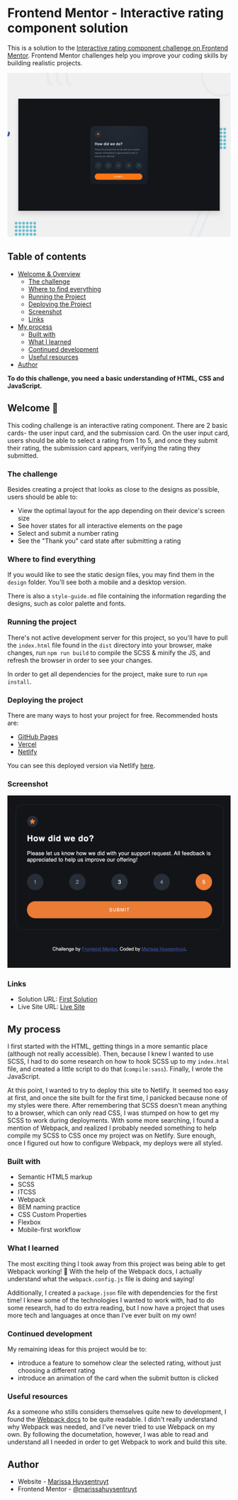 # Frontend Mentor - Interactive rating component solution

This is a solution to the [Interactive rating component challenge on Frontend Mentor](https://www.frontendmentor.io/challenges/interactive-rating-component-koxpeBUmI). Frontend Mentor challenges help you improve your coding skills by building realistic projects. 

![Design preview of the Interactive Rating Component](./design/desktop-preview.jpg)

## Table of contents

- [Welcome & Overview](#welcome-👋)
  - [The challenge](#the-challenge)
  - [Where to find everything](#where-to-find-everything)
  - [Running the Project](#running-the-project)
  - [Deploying the Project](#deploying-the-project)
  - [Screenshot](#screenshot)
  - [Links](#links)
- [My process](#my-process)
  - [Built with](#built-with)
  - [What I learned](#what-i-learned)
  - [Continued development](#continued-development)
  - [Useful resources](#useful-resources)
- [Author](#author)

**To do this challenge, you need a basic understanding of HTML, CSS and JavaScript.**

## Welcome 👋
This coding challenge is an interactive rating component. There are 2 basic cards- the user input card, and the submission card. On the user input card, users should be able to select a rating from 1 to 5, and once they submit their rating, the submission card appears, verifying the rating they submitted.

### The challenge

Besides creating a project that looks as close to the designs as possible, users should be able to:

- View the optimal layout for the app depending on their device's screen size
- See hover states for all interactive elements on the page
- Select and submit a number rating
- See the "Thank you" card state after submitting a rating

### Where to find everything

If you would like to see the static design files, you may find them in the `design` folder. You'll see both a mobile and a desktop version.

There is also a `style-guide.md` file containing the information regarding the designs, such as color palette and fonts.

### Running the project

There's not active development server for this project, so you'll have to pull the `index.html` file found in the `dist` directory into your browser, make changes, run `npm run build` to compile the SCSS & minify the JS, and refresh the browser in order to see your changes.

In order to get all dependencies for the project, make sure to run `npm install`.
### Deploying the project

There are many ways to host your project for free. Recommended hosts are:

- [GitHub Pages](https://pages.github.com/)
- [Vercel](https://vercel.com/)
- [Netlify](https://www.netlify.com/)

You can see this deployed version via Netlify [here](https://main--sprightly-clafoutis-8a7b72.netlify.app/).

### Screenshot

![Small screen version of the Interactive Rating component](./images/rating.png)

### Links

- Solution URL: [First Solution](https://www.frontendmentor.io/solutions/interactive-rating-component-PK0JV1uQr4)
- Live Site URL: [Live Site](https://main--sprightly-clafoutis-8a7b72.netlify.app/)

## My process
I first started with the HTML, getting things in a more semantic place (although not really accessible). Then, because I knew I wanted to use SCSS, I had to do some research on how to hook SCSS up to my `index.html` file, and created a little script to do that (`compile:sass`). Finally, I wrote the JavaScript. 

At this point, I wanted to try to deploy this site to Netlify. It seemed too easy at first, and once the site built for the first time, I panicked because none of my styles were there. After remembering that SCSS doesn't mean anything to a browser, which can only read CSS, I was stumped on how to get my SCSS to work during deployments. With some more searching, I found a mention of Webpack, and realized I probably needed something to help compile my SCSS to CSS once my project was on Netlify. Sure enough, once I figured out how to configure Webpack, my deploys were all styled.

### Built with

- Semantic HTML5 markup
- SCSS
- ITCSS
- Webpack
- BEM naming practice
- CSS Custom Properties
- Flexbox
- Mobile-first workflow

### What I learned

The most exciting thing I took away from this project was being able to get Webpack working! 🥳 With the help of the Webpack docs, I actually understand what the `webpack.config.js` file is doing and saying!

Additionally, I created a `package.json` file with dependencies for the first time! I knew some of the technologies I wanted to work with, had to do some research, had to do extra reading, but I now have a project that uses more tech and languages at once than I've ever built on my own!

### Continued development

My remaining ideas for this project would be to:
- introduce a feature to somehow clear the selected rating, without just choosing a different rating 
- introduce an animation of the card when the submit button is clicked

### Useful resources

As a someone who stills considers themselves quite new to development, I found the [Webpack docs](https://webpack.js.org/concepts/) to be quite readable. I didn't really understand why Webpack was needed, and I've never tried to use Webpack on my own. By following the documetation, however, I was able to read and understand all I needed in order to get Webpack to work and build this site. 

## Author

- Website - [Marissa Huysentruyt](https://www.marissahuysentruyt.com)
- Frontend Mentor - [@marissahuysentruyt](https://www.frontendmentor.io/profile/marissahuysentruyt)
